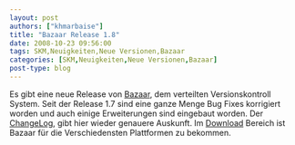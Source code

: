 ```yaml
---
layout: post
authors: ["khmarbaise"]
title: "Bazaar Release 1.8"
date: 2008-10-23 09:56:00
tags: SKM,Neuigkeiten,Neue Versionen,Bazaar
categories: [SKM,Neuigkeiten,Neue Versionen,Bazaar]
post-type: blog
---
```

Es gibt eine neue Release von [Bazaar](http://www.bazaar-vcs.org), dem verteilten Versionskontroll System. 
Seit der Release 1.7 sind eine ganze Menge Bug Fixes korrigiert worden und auch einige Erweiterungen sind eingebaut worden. 
Der [ChangeLog](http://doc.bazaar-vcs.org/bzr.1.8/en/release-notes/NEWS.html#bzr-1-8-2008-10-16), gibt hier wieder genauere Auskunft. 
Im [Download](http://bazaar-vcs.org/Download) Bereich ist Bazaar für die Verschiedensten Plattformen zu bekommen.
